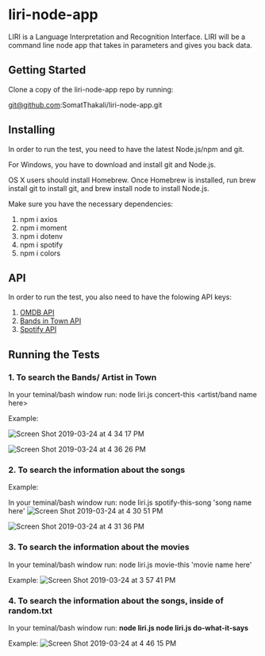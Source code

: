 # liri-node-app

LIRI is a Language Interpretation and Recognition Interface. LIRI will be a command line node app that takes in parameters and gives you back data.

## Getting Started

Clone a copy of the liri-node-app repo by running:

git@github.com:SomatThakali/liri-node-app.git

## Installing

In order to run the test, you need to have the latest Node.js/npm and git.

For Windows, you have to download and install git and Node.js.

OS X users should install Homebrew. Once Homebrew is installed, run brew install git to install git, and brew install node to install Node.js.

Make sure you have the necessary dependencies:

1. npm i axios
2. npm i moment
3. npm i dotenv
4. npm i spotify
5. npm i colors

## API

In order to run the test, you also need to have the folowing API keys:

1. [OMDB API](http://www.omdbapi.com/)
2. [Bands in Town API](http://www.artists.bandsintown.com/bandsintown-api)
3. [Spotify API](https://developer.spotify.com/documentation/web-api/)

## Running the Tests

### 1. To search the Bands/ Artist in Town

In your teminal/bash window run: node liri.js concert-this <artist/band name here>

Example:

![Screen Shot 2019-03-24 at 4 34 17 PM](https://user-images.githubusercontent.com/36021076/54885495-0256b600-4e53-11e9-89d8-52f0809c1119.png)

![Screen Shot 2019-03-24 at 4 36 26 PM](https://user-images.githubusercontent.com/36021076/54885504-1f8b8480-4e53-11e9-97cf-5df4daa2d066.png)

### 2. To search the information about the songs

Example:

In your teminal/bash window run: node liri.js spotify-this-song 'song name here'
![Screen Shot 2019-03-24 at 4 30 51 PM](https://user-images.githubusercontent.com/36021076/54885430-5a40ed00-4e52-11e9-96e1-73b502eaf282.png)

![Screen Shot 2019-03-24 at 4 31 36 PM](https://user-images.githubusercontent.com/36021076/54885438-69c03600-4e52-11e9-98a9-2cdc75634bb4.png)

### 3. To search the information about the movies

In your teminal/bash window run: node liri.js movie-this 'movie name here'

Example:
![Screen Shot 2019-03-24 at 3 57 41 PM](https://user-images.githubusercontent.com/36021076/54885323-48127f00-4e51-11e9-8083-42deaacf784b.png)

### 4. To search the information about the songs, inside of random.txt

In your teminal/bash window run: **node liri.js node liri.js do-what-it-says**

Example:
![Screen Shot 2019-03-24 at 4 46 15 PM](https://user-images.githubusercontent.com/36021076/54885603-5f06a080-4e54-11e9-9108-6637a6e92c19.png)
